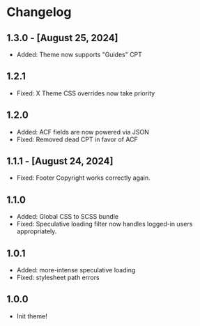# Changelog

## 1.3.0 - [August 25, 2024]

-   Added: Theme now supports "Guides" CPT

## 1.2.1

-   Fixed: X Theme CSS overrides now take priority

## 1.2.0

-   Added: ACF fields are now powered via JSON
-   Fixed: Removed dead CPT in favor of ACF

## 1.1.1 - [August 24, 2024]

-   Fixed: Footer Copyright works correctly again.

## 1.1.0

-   Added: Global CSS to SCSS bundle
-   Fixed: Speculative loading filter now handles logged-in users appropriately.

## 1.0.1

-   Added: more-intense speculative loading
-   Fixed: stylesheet path errors

## 1.0.0

-   Init theme!
